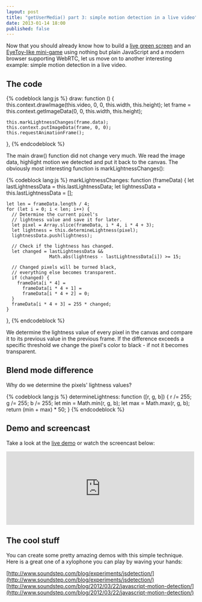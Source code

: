 ```yaml
---
layout: post
title: "getUserMedia() part 3: simple motion detection in a live video"
date: 2013-01-14 18:00
published: false
---
```


Now that you should already know how to build a
[live green screen](/blog/2012/10/building-a-live-green-screen-with-getusermedia-and-mediastreams/)
and an
[EyeToy-like mini-game](/blog/2012/10/getusermedia-part-2-building-an-eyetoy-like-mini-game/)
using nothing but plain JavaScript and a modern browser supporting WebRTC, let
us move on to another interesting example: simple motion detection in a live
video.

## The code

{% codeblock lang:js %}
  draw: function () {
    this.context.drawImage(this.video, 0, 0, this.width, this.height);
    let frame = this.context.getImageData(0, 0, this.width, this.height);

    this.markLightnessChanges(frame.data);
    this.context.putImageData(frame, 0, 0);
    this.requestAnimationFrame();
  },
{% endcodeblock %}

The main draw() function did not change very much. We read the image data,
highlight motion we detected and put it back to the canvas. The obviously
most interesting function is markLightnessChanges():

{% codeblock lang:js %}
  markLightnessChanges: function (frameData) {
    let lastLightnessData = this.lastLightnessData;
    let lightnessData = this.lastLightnessData = [];

    let len = frameData.length / 4;
    for (let i = 0; i < len; i++) {
      // Determine the current pixel's
      // lightness value and save it for later.
      let pixel = Array.slice(frameData, i * 4, i * 4 + 3);
      let lightness = this.determineLightness(pixel);
      lightnessData.push(lightness);

      // Check if the lightness has changed.
      let changed = lastLightnessData &&
                    Math.abs(lightness - lastLightnessData[i]) >= 15;

      // Changed pixels will be turned black,
      // everything else becomes transparent.
      if (changed) {
        frameData[i * 4] =
          frameData[i * 4 + 1] =
          frameData[i * 4 + 2] = 0;
      }
      frameData[i * 4 + 3] = 255 * changed;
    }
  },
{% endcodeblock %}

We determine the lightness value of every pixel in the canvas and compare it
to its previous value in the previous frame. If the difference exceeds a
specific threshold we change the pixel's color to black - if not it becomes
transparent.

## Blend mode difference

Why do we determine the pixels' lightness values?

{% codeblock lang:js %}
  determineLightness: function ([r, g, b]) {
    r /= 255; g /= 255; b /= 255;
    let min = Math.min(r, g, b);
    let max = Math.max(r, g, b);
    return (min + max) * 50;
  }
{% endcodeblock %}

## Demo and screencast

Take a look at the [live demo](/demos/motion-detection/) or watch the screencast below:

<iframe class="embed"
 src="http://player.vimeo.com/video/51703468?title=1&amp;byline=1&amp;portrait=1"
 width="500" height="195" frameborder="0"
 webkitAllowFullScreen mozallowfullscreen allowFullScreen></iframe>

## The cool stuff

You can create some pretty amazing demos with this simple technique. Here is a
great one of a xylophone you can play by waving your hands:

[http://www.soundstep.com/blog/experiments/jsdetection/](http://www.soundstep.com/blog/experiments/jsdetection/)   
[http://www.soundstep.com/blog/2012/03/22/javascript-motion-detection/](http://www.soundstep.com/blog/2012/03/22/javascript-motion-detection/)
